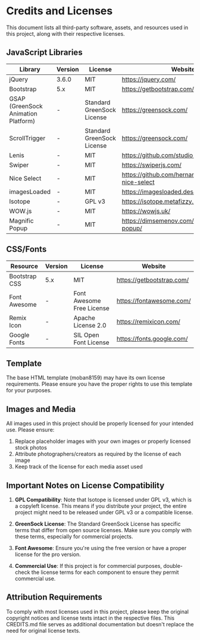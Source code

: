 # Credits and Licenses

This document lists all third-party software, assets, and resources used in this project, along with their respective licenses.

## JavaScript Libraries

| Library                             | Version | License                    | Website                                              |
| ----------------------------------- | ------- | -------------------------- | ---------------------------------------------------- |
| jQuery                              | 3.6.0   | MIT                        | https://jquery.com/                                  |
| Bootstrap                           | 5.x     | MIT                        | https://getbootstrap.com/                            |
| GSAP (GreenSock Animation Platform) | -       | Standard GreenSock License | https://greensock.com/                               |
| ScrollTrigger                       | -       | Standard GreenSock License | https://greensock.com/                               |
| Lenis                               | -       | MIT                        | https://github.com/studio-freight/lenis              |
| Swiper                              | -       | MIT                        | https://swiperjs.com/                                |
| Nice Select                         | -       | MIT                        | https://github.com/hernansartorio/jquery-nice-select |
| imagesLoaded                        | -       | MIT                        | https://imagesloaded.desandro.com/                   |
| Isotope                             | -       | GPL v3                     | https://isotope.metafizzy.co/                        |
| WOW.js                              | -       | MIT                        | https://wowjs.uk/                                    |
| Magnific Popup                      | -       | MIT                        | https://dimsemenov.com/plugins/magnific-popup/       |

## CSS/Fonts

| Resource      | Version | License                   | Website                   |
| ------------- | ------- | ------------------------- | ------------------------- |
| Bootstrap CSS | 5.x     | MIT                       | https://getbootstrap.com/ |
| Font Awesome  | -       | Font Awesome Free License | https://fontawesome.com/  |
| Remix Icon    | -       | Apache License 2.0        | https://remixicon.com/    |
| Google Fonts  | -       | SIL Open Font License     | https://fonts.google.com/ |

## Template

The base HTML template (moban8159) may have its own license requirements. Please ensure you have the proper rights to use this template for your purposes.

## Images and Media

All images used in this project should be properly licensed for your intended use. Please ensure:

1. Replace placeholder images with your own images or properly licensed stock photos
2. Attribute photographers/creators as required by the license of each image
3. Keep track of the license for each media asset used

## Important Notes on License Compatibility

1. **GPL Compatibility**: Note that Isotope is licensed under GPL v3, which is a copyleft license. This means if you distribute your project, the entire project might need to be released under GPL v3 or a compatible license.

2. **GreenSock License**: The Standard GreenSock License has specific terms that differ from open source licenses. Make sure you comply with these terms, especially for commercial projects.

3. **Font Awesome**: Ensure you're using the free version or have a proper license for the pro version.

4. **Commercial Use**: If this project is for commercial purposes, double-check the license terms for each component to ensure they permit commercial use.

## Attribution Requirements

To comply with most licenses used in this project, please keep the original copyright notices and license texts intact in the respective files. This CREDITS.md file serves as additional documentation but doesn't replace the need for original license texts.
